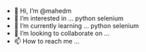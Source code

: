 - 👋 Hi, I’m @mahedm
- 👀 I’m interested in ... python selenium
- 🌱 I’m currently learning ... python selenium
- 💞️ I’m looking to collaborate on ...
- 📫 How to reach me ...

<!---
mahedm/mahedm is a ✨ special ✨ repository because its `README.md` (this file) appears on your GitHub profile.
You can click the Preview link to take a look at your changes.
--->
